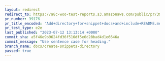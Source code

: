 ```yaml
---
layout: redirect
redirect_to: https://a8c-woo-test-reports.s3.amazonaws.com/public/pr/39176/e2e/index.html
pr_number: 39176
pr_title_encoded: "Add+directory+for+snippet+docs+and+include+README.md"
pr_test_type: e2e
last_published: "2023-07-12 13:13:14 +0000"
commit_sha: a5f46e9b9624fd36f516df5e6d28bad4d1e6646a
commit_message: "Use sentence case for heading."
branch_name: docs/create-snippets-directory
passed: true
---
```

